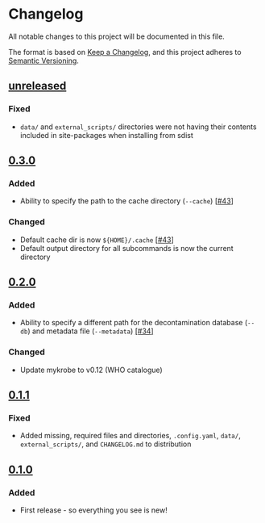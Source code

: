 # Changelog

All notable changes to this project will be documented in this file.

The format is based on [Keep a Changelog](https://keepachangelog.com/en/1.0.0/), and
this project adheres to [Semantic Versioning](https://semver.org/spec/v2.0.0.html).

## [unreleased]

### Fixed

- `data/` and `external_scripts/` directories were not having their contents included in site-packages when installing from sdist

## [0.3.0]

### Added

- Ability to specify the path to the cache directory (`--cache`) [[#43][43]]

### Changed

- Default cache dir is now `${HOME}/.cache` [[#43][43]]
- Default output directory for all subcommands is now the current directory

## [0.2.0]

### Added

- Ability to specify a different path for the decontamination database (`--db`) and metadata file (`--metadata`) [[#34]][34]

### Changed

- Update mykrobe to v0.12 (WHO catalogue)

## [0.1.1]

### Fixed

- Added missing, required files and directories, `.config.yaml`, `data/`, `external_scripts/`, and `CHANGELOG.md` to distribution

## [0.1.0]

### Added

- First release - so everything you see is new!

[unreleased]: https://github.com/mbhall88/tbpore/compare/0.3.0...HEAD
[0.3.0]: https://github.com/mbhall88/tbpore/compare/0.2.0...0.3.0
[0.2.0]: https://github.com/mbhall88/tbpore/compare/0.1.1...0.2.0
[0.1.1]: https://github.com/mbhall88/tbpore/compare/0.1.0...0.1.1
[0.1.0]: https://github.com/mbhall88/tbpore/releases/tag/0.1.0
[34]: https://github.com/mbhall88/tbpore/issues/34
[43]: https://github.com/mbhall88/tbpore/issues/43
